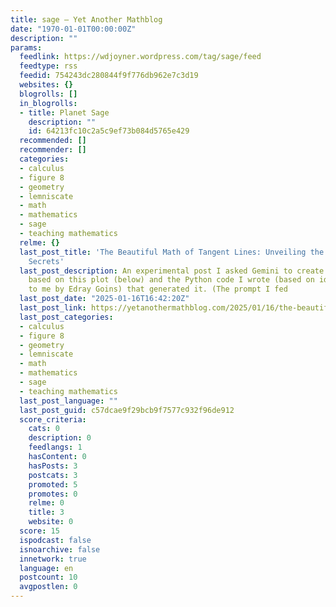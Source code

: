 ```yaml
---
title: sage – Yet Another Mathblog
date: "1970-01-01T00:00:00Z"
description: ""
params:
  feedlink: https://wdjoyner.wordpress.com/tag/sage/feed
  feedtype: rss
  feedid: 754243dc280844f9f776db962e7c3d19
  websites: {}
  blogrolls: []
  in_blogrolls:
  - title: Planet Sage
    description: ""
    id: 64213fc10c2a5c9ef73b084d5765e429
  recommended: []
  recommender: []
  categories:
  - calculus
  - figure 8
  - geometry
  - lemniscate
  - math
  - mathematics
  - sage
  - teaching mathematics
  relme: {}
  last_post_title: 'The Beautiful Math of Tangent Lines: Unveiling the Lemniscate’s
    Secrets'
  last_post_description: An experimental post I asked Gemini to create a blog post
    based on this plot (below) and the Python code I wrote (based on ideas explained
    to me by Edray Goins) that generated it. (The prompt I fed
  last_post_date: "2025-01-16T16:42:20Z"
  last_post_link: https://yetanothermathblog.com/2025/01/16/the-beautiful-math-of-tangent-lines-unveiling-the-lemniscates-secrets/
  last_post_categories:
  - calculus
  - figure 8
  - geometry
  - lemniscate
  - math
  - mathematics
  - sage
  - teaching mathematics
  last_post_language: ""
  last_post_guid: c57dcae9f29bcb9f7577c932f96de912
  score_criteria:
    cats: 0
    description: 0
    feedlangs: 1
    hasContent: 0
    hasPosts: 3
    postcats: 3
    promoted: 5
    promotes: 0
    relme: 0
    title: 3
    website: 0
  score: 15
  ispodcast: false
  isnoarchive: false
  innetwork: true
  language: en
  postcount: 10
  avgpostlen: 0
---
```


